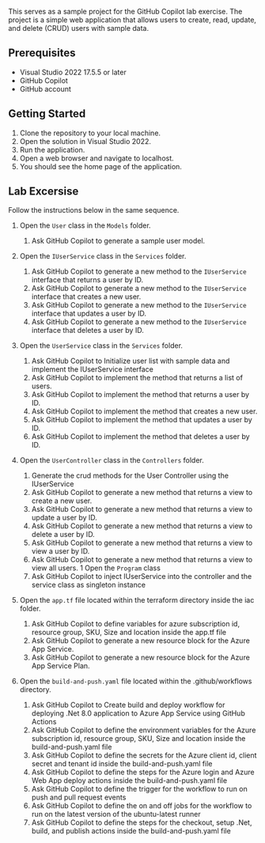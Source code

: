 This serves as a sample project for the GitHub Copilot lab exercise.
The project is a simple web application that allows users to create, read, update, and delete (CRUD) users with sample data. 

## Prerequisites
- Visual Studio 2022 17.5.5 or later
- GitHub Copilot
- GitHub account

## Getting Started
1. Clone the repository to your local machine.
1. Open the solution in Visual Studio 2022.
1. Run the application.
1. Open a web browser and navigate to localhost.
1. You should see the home page of the application.

## Lab Excersise
Follow the instructions below in the same sequence.

1. Open the `User` class in the `Models` folder.
	1. Ask GitHub Copilot to generate a sample user model.
1. Open the `IUserService` class in the `Services` folder.
	1. Ask GitHub Copilot to generate a new method to the `IUserService` interface that returns a user by ID.
	1. Ask GitHub Copilot to generate a new method to the `IUserService` interface that creates a new user.
	1. Ask GitHub Copilot to generate a new method to the `IUserService` interface that updates a user by ID.
	1. Ask GitHub Copilot to generate a new method to the `IUserService` interface that deletes a user by ID.
1. Open the `UserService` class in the `Services` folder.
	1. Ask GitHub Copilot to Initialize user list with sample data and implement the IUserService interface
	1. Ask GitHub Copilot to implement the method that returns a list of users.
	1. Ask GitHub Copilot to implement the method that returns a user by ID.
	1. Ask GitHub Copilot to implement the method that creates a new user.
	1. Ask GitHub Copilot to implement the method that updates a user by ID.
	1. Ask GitHub Copilot to implement the method that deletes a user by ID.
1. Open the `UserController` class in the `Controllers` folder.
	1. Generate the crud methods for the User Controller using the IUserService
	1. Ask GitHub Copilot to generate a new method that returns a view to create a new user.
	1. Ask GitHub Copilot to generate a new method that returns a view to update a user by ID.
	1. Ask GitHub Copilot to generate a new method that returns a view to delete a user by ID.
	1. Ask GitHub Copilot to generate a new method that returns a view to view a user by ID.
	1. Ask GitHub Copilot to generate a new method that returns a view to view all users.
1	Open the `Program` class
	1. Ask GitHub Copilot to inject IUserService into the controller and the service class as singleton instance

1. Open the `app.tf` file located within the terraform directory inside the iac folder.
	1. Ask GitHub Copilot to define variables for azure subscription id, resource group, SKU, Size and location inside the app.tf file
	1. Ask GitHub Copilot to generate a new resource block for the Azure App Service.
	1. Ask GitHub Copilot to generate a new resource block for the Azure App Service Plan.

1. Open the `build-and-push.yaml` file located within the .github/workflows directory.
	1. Ask GitHub Copilot to Create build and deploy workflow for deploying .Net 8.0 application to Azure App Service using GitHub Actions 
	1. Ask GitHub Copilot to define the environment variables for the Azure subscription id, resource group, SKU, Size and location inside the build-and-push.yaml file
	1. Ask GitHub Copilot to define the secrets for the Azure client id, client secret and tenant id inside the build-and-push.yaml file
	1. Ask GitHub Copilot to define the steps for the Azure login and Azure Web App deploy actions inside the build-and-push.yaml file
	1. Ask GitHub Copilot to define the trigger for the workflow to run on push and pull request events
	1. Ask GitHub Copilot to define the on and off jobs for the workflow to run on the latest version of the ubuntu-latest runner
	1. Ask GitHub Copilot to define the steps for the checkout, setup .Net, build, and publish actions inside the build-and-push.yaml file






 




